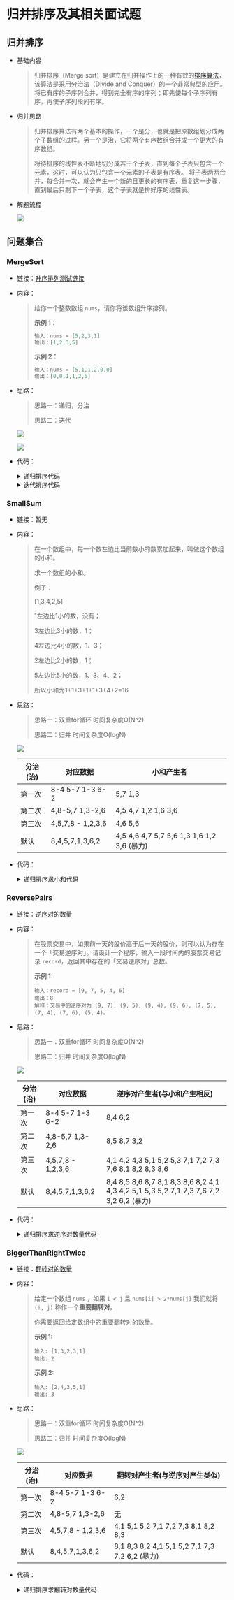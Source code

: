# 归并排序及其相关面试题

## 归并排序

- 基础内容

  > 归并排序（Merge sort）是建立在归并操作上的一种有效的[排序算法](https://so.csdn.net/so/search?q=排序算法&spm=1001.2101.3001.7020)，该算法是采用分治法（Divide and Conquer）的一个非常典型的应用。将已有序的子序列合并，得到完全有序的序列；即先使每个子序列有序，再使子序列段间有序。

- 归并思路

  > 归并排序算法有两个基本的操作，一个是分，也就是把原数组划分成两个子数组的过程。另一个是治，它将两个有序数组合并成一个更大的有序数组。
  >
  > 将待排序的线性表不断地切分成若干个子表，直到每个子表只包含一个元素，这时，可以认为只包含一个元素的子表是有序表。
  > 将子表两两合并，每合并一次，就会产生一个新的且更长的有序表，重复这一步骤，直到最后只剩下一个子表，这个子表就是排好序的线性表。

- 解题流程

  ![](http://8.130.177.90:9000/blog/24/alogrithm/wstx/class04/mergeSort.png)

## 问题集合

### MergeSort

- 链接：<a href="https://leetcode.cn/problems/sort-an-array/description/">升序排列测试链接</a>

- 内容：

  > 给你一个整数数组 `nums`，请你将该数组升序排列。
  >
  > **示例 1：**
  >
  > ```java
  > 输入：nums = [5,2,3,1]
  > 输出：[1,2,3,5]
  > ```
  >
  > **示例 2：**
  >
  > ```java
  > 输入：nums = [5,1,1,2,0,0]
  > 输出：[0,0,1,1,2,5]
  > ```

- 思路：

  > 思路一：递归，分治
  >
  > 思路二：迭代

  ![](http://8.130.177.90:9000/blog/24/alogrithm/wstx/class04/mergeSort.png)

  ![](http://8.130.177.90:9000/blog/24/alogrithm/wstx/class04/mergeSort2.png)

- 代码：

  <details>
  <summary>递归排序代码</summary>
  <p> - 归并排序</p>
  <pre><code>	public static void mergeSort1(int[] arr) {
          if(arr == null || arr.length < 2) return;
          process(arr,0,arr.length - 1);
      }
      public static void process(int[] arr,int L,int R){
          if(L == R){
              return;
          }
          int mid = (R - L)/2 + L;
          process(arr,L,mid);
          process(arr,mid + 1,R);
          merge(arr,L,mid,R);
      }
      public static void merge(int[] arr,int L,int M,int R){
          int[] help = new int[R - L + 1];
          int p1 = L,p2 = M + 1,i = 0;
          while (p1 <= M && p2 <= R) {
              if(arr[p1] <= arr[p2]){
                  help[i++] = arr[p1++];
              }else{
                  help[i++] = arr[p2++];
              }
          }
          while (p1 <= M){
              help[i++] = arr[p1++];
          }
          while (p2 <= R){
              help[i++] = arr[p2++];
          }
          for (int j = 0; j < help.length; j++) {
              arr[L + j] = help[j];
          }
      }  </code>  </pre>
  </details>
  <details>
  <summary>迭代排序代码</summary>
  <p> - 归并排序</p>
  <pre><code>	public static void mergeSort2(int[] arr) {
          if(arr == null || arr.length < 2) return;
          int N = arr.length;
          int mergeSize = 1;
          while (mergeSize < N){
              int L = 0;
              while (L < N){
                  if(mergeSize >= N - L){
                      break;
                  }
                  int M = L + mergeSize - 1;
                  int R = M + Math.min(mergeSize,N - M - 1);
                  merge(arr,L,M,R);
                  L = R + 1;
              }
              // 防止溢出
              if(mergeSize > N / 2){
                  break;
              }
              mergeSize <<= 1;
          }
      }
      public static void merge(int[] arr,int L,int M,int R){
          int[] help = new int[R - L + 1];
          int p1 = L,p2 = M + 1,i = 0;
          while (p1 <= M && p2 <= R) {
              if(arr[p1] <= arr[p2]){
                  help[i++] = arr[p1++];
              }else{
                  help[i++] = arr[p2++];
              }
          }
          while (p1 <= M){
              help[i++] = arr[p1++];
          }
          while (p2 <= R){
              help[i++] = arr[p2++];
          }
          for (int j = 0; j < help.length; j++) {
              arr[L + j] = help[j];
          }
      }</code>  </pre>
  </details>

### SmallSum

- 链接：暂无

- 内容：

  > 在一个数组中，每一个数左边比当前数小的数累加起来，叫做这个数组的小和。
  >
  > 求一个数组的小和。
  >
  > 例子：
  >
  > [1,3,4,2,5]
  >
  >   1左边比1小的数，没有；
  >
  >   3左边比3小的数，1；
  >
  >   4左边比4小的数，1、3；
  >
  >   2左边比2小的数，1；
  >
  >   5左边比5小的数，1、3、4、2；
  >
  > 所以小和为1+1+3+1+1+3+4+2=16

- 思路：

  > 思路一：双重for循环 时间复杂度O(N^2)
  >
  > 思路二：归并 时间复杂度O(logN)

  ![](http://8.130.177.90:9000/blog/24/alogrithm/wstx/class04/mergeSort.png)

  | 分治(治) | 对应数据           | 小和产生者                                         |
  | -------- | ------------------ | -------------------------------------------------- |
  | 第一次   | 8-4  5-7  1-3  6-2 | 5,7 1,3                                            |
  | 第二次   | 4,8-5,7 1,3-2,6    | 4,5 4,7 1,2 1,6 3,6                                |
  | 第三次   | 4,5,7,8 - 1,2,3,6  | 4,6 5,6                                            |
  | 默认     | 8,4,5,7,1,3,6,2    | 4,5  4,6  4,7  5,7  5,6  1,3  1,6  1,2  3,6 (暴力) |

- 代码：

  <details>
  <summary>递归排序求小和代码</summary>
  <p> - 归并排序</p>
  <pre><code>	public static int smallSum(int[] arr) {
          if(arr == null || arr.length < 2) return 0;
          return process(arr,0,arr.length - 1);
      }
      // arr[L..R]既要排好序，也要求小和返回
      // 所有merge时，产生的小和，累加
      // 左 排序   merge
      // 右 排序  merge
      // merge
      public static int process(int[] arr, int l, int r) {
         if(l == r) return 0;
         int mid = (r - l) / 2 + l;
         return process(arr,l,mid)
                 +process(arr,mid+1,r)
                 +merge(arr,l,mid,r);
      }
      public static int merge(int[] arr, int L, int M, int R) {
          int i = 0,smallSum = 0,p1 = L,p2 = M + 1;
          int[] help = new int[R - L + 1];
          while (p1 <= M && p2 <= R) {
              smallSum += arr[p1] < arr[p2] ? (R - p2 + 1) * arr[p1] : 0;
              help[i++] = arr[p1] < arr[p2] ? arr[p1++] : arr[p2++];
          }
          while (p1 <= M) {
              help[i++] = arr[p1++] ;
          }
          while (p2 <= R) {
              help[i++] = arr[p2++];
          }
          for (int j = 0; j < help.length; j++) {
              arr[L + j] = help[j];
          }
          return smallSum;
      }  </code>  </pre>
  </details>

### ReversePairs

- 链接：<a href="https://leetcode.cn/problems/shu-zu-zhong-de-ni-xu-dui-lcof/description/">逆序对的数量</a>

- 内容：

  > 在股票交易中，如果前一天的股价高于后一天的股价，则可以认为存在一个「交易逆序对」。请设计一个程序，输入一段时间内的股票交易记录 `record`，返回其中存在的「交易逆序对」总数。
  >
  > **示例 1:**
  >
  > ```
  > 输入：record = [9, 7, 5, 4, 6]
  > 输出：8
  > 解释：交易中的逆序对为 (9, 7), (9, 5), (9, 4), (9, 6), (7, 5), (7, 4), (7, 6), (5, 4)。
  > ```
  >
- 思路：

  > 思路一：双重for循环 时间复杂度O(N^2)
  >
  > 思路二：归并 时间复杂度O(logN)

  ![](http://8.130.177.90:9000/blog/24/alogrithm/wstx/class04/mergeSort.png)

  | 分治(治) | 对应数据           | 逆序对产生者(与小和产生相反)                                 |
  | -------- | ------------------ | ------------------------------------------------------------ |
  | 第一次   | 8-4  5-7  1-3  6-2 | 8,4  6,2                                                     |
  | 第二次   | 4,8-5,7 1,3-2,6    | 8,5  8,7 3,2                                                 |
  | 第三次   | 4,5,7,8 - 1,2,3,6  | 4,1  4,2  4,3  5,1  5,2  5,3  7,1  7,2  7,3  7,6  8,1  8,2  8,3  8,6 |
  | 默认     | 8,4,5,7,1,3,6,2    | 8,4  8,5  8,6  8,7  8,1  8,3  8,6  8,2  4,1  4,3  4,2  5,1  5,3  5,2  7,1  7,3  7,6  7,2  3,2  6,2 (暴力) |

- 代码：

  <details>
  <summary>递归排序求逆序对数量代码</summary>
  <p> - 归并排序</p>
  <pre><code>	public int reversePairs(int[] record) {
          if(record == null || record.length < 2) return 0;
          return process(record,0,record.length - 1);
      }
      // arr[L..R]既要排好序，也要求小和返回
      // 所有merge时，产生的小和，累加
      // 左 排序   merge
      // 右 排序  merge
      // merge
      public static int process(int[] arr, int l, int r) {
          if(l == r) return 0;
          int mid = (r - l) / 2 + l;
          return process(arr,l,mid)
                  +process(arr,mid+1,r)
                  +merge(arr,l,mid,r);
      }
      public static int merge(int[] arr, int L, int M, int R) {
          int i = R - L + 1,reversePair = 0,p1 = M,p2 = R;
          int[] help = new int[R - L + 1];
          while (p1 >= L && p2 >= M + 1) {
              reversePair += arr[p1] > arr[p2] ? p2 - M : 0;
              help[--i] = arr[p1] > arr[p2] ? arr[p1--] : arr[p2--];
          }
          while (p1 >= L) {
              help[--i] = arr[p1--];
          }
          while (p2 >= M + 1) {
              help[--i] = arr[p2--];
          }
          for (int j = 0; j < help.length; j++) {
              arr[L + j] = help[j];
          }
          return reversePair;
      }  </code>  </pre>
  </details>

### BiggerThanRightTwice

- 链接：<a href="https://leetcode.cn/problems/reverse-pairs/description/">翻转对的数量</a>

- 内容：

  > 给定一个数组 `nums` ，如果 `i < j` 且 `nums[i] > 2*nums[j]` 我们就将 `(i, j)` 称作一个**重要翻转对**。
  >
  > 你需要返回给定数组中的重要翻转对的数量。
  >
  > **示例 1:**
  >
  > ```
  > 输入: [1,3,2,3,1]
  > 输出: 2
  > ```
  >
  > **示例 2:**
  >
  > ```
  > 输入: [2,4,3,5,1]
  > 输出: 3
  > ```
  
- 思路：

  > 思路一：双重for循环 时间复杂度O(N^2)
  >
  > 思路二：归并 时间复杂度O(logN)

  ![](http://8.130.177.90:9000/blog/24/alogrithm/wstx/class04/mergeSort.png)

  | 分治(治) | 对应数据           | 翻转对产生者(与逆序对产生类似)                               |
  | -------- | ------------------ | ------------------------------------------------------------ |
  | 第一次   | 8-4  5-7  1-3  6-2 | 6,2                                                          |
  | 第二次   | 4,8-5,7 1,3-2,6    | 无                                                           |
  | 第三次   | 4,5,7,8 - 1,2,3,6  | 4,1    5,1  5,2    7,1  7,2  7,3   8,1  8,2  8,3             |
  | 默认     | 8,4,5,7,1,3,6,2    | 8,1  8,3    8,2  4,1   5,1   5,2  7,1  7,3   7,2   6,2 (暴力) |

- 代码：

    <details>
    <summary>递归排序求翻转对数量代码</summary>
    <p> - 归并排序</p>
    <pre><code>	public int reversePairs(int[] record) {
            if(record == null || record.length < 2) return 0;
            return process(record,0,record.length - 1);
        }
        // arr[L..R]既要排好序，也要求小和返回
        // 所有merge时，产生的小和，累加
        // 左 排序   merge
        // 右 排序  merge
        // merge
        public static int process(int[] arr, int l, int r) {
            if(l == r) return 0;
            int mid = (r - l) / 2 + l;
            return process(arr,l,mid)
                    +process(arr,mid+1,r)
                    +merge(arr,l,mid,r);
        }
        public static int merge(int[] arr, int L, int M, int R) {
            int i = R - L + 1,reversePair = 0,p1 = M,p2 = R;
            int[] help = new int[R - L + 1];
            while (p1 >= L && p2 >= M + 1) {
                reversePair += arr[p1] > arr[p2] ? p2 - M : 0;
                help[--i] = arr[p1] > arr[p2] ? arr[p1--] : arr[p2--];
            }
            while (p1 >= L) {
                help[--i] = arr[p1--];
            }
            while (p2 >= M + 1) {
                help[--i] = arr[p2--];
            }
            for (int j = 0; j < help.length; j++) {
                arr[L + j] = help[j];
            }
            return reversePair;
        }  </code>  </pre>
    </details>